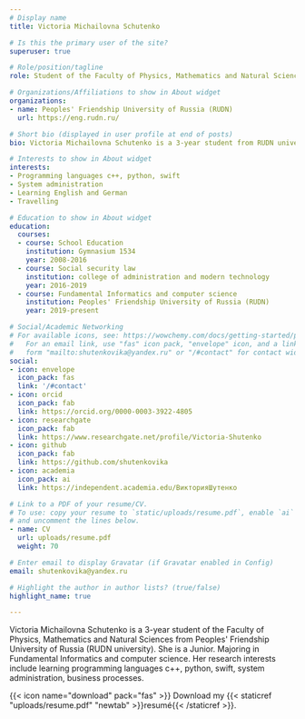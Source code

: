 ```yaml
---
# Display name
title: Victoria Michailovna Schutenko

# Is this the primary user of the site?
superuser: true

# Role/position/tagline
role: Student of the Faculty of Physics, Mathematics and Natural Sciences

# Organizations/Affiliations to show in About widget
organizations:
- name: Peoples' Friendship University of Russia (RUDN)
  url: https://eng.rudn.ru/

# Short bio (displayed in user profile at end of posts)
bio: Victoria Michailovna Schutenko is a 3-year student from RUDN university. Junior. Majoring in Fundamental Informatics and computer sсience.

# Interests to show in About widget
interests:
- Programming languages c++, python, swift
- System administration
- Learning English and German
- Travelling 

# Education to show in About widget
education:
  courses:
  - course: School Education
    institution: Gymnasium 1534
    year: 2008-2016
  - course: Social security law
    institution: college of administration and modern technology
    year: 2016-2019
  - course: Fundamental Informatics and computer sсience
    institution: Peoples' Friendship University of Russia (RUDN)
    year: 2019-present

# Social/Academic Networking
# For available icons, see: https://wowchemy.com/docs/getting-started/page-builder/#icons
#   For an email link, use "fas" icon pack, "envelope" icon, and a link in the
#   form "mailto:shutenkovika@yandex.ru" or "/#contact" for contact widget.
social:
- icon: envelope
  icon_pack: fas
  link: '/#contact'
- icon: orcid
  icon_pack: fab
  link: https://orcid.org/0000-0003-3922-4805
- icon: researchgate
  icon_pack: fab
  link: https://www.researchgate.net/profile/Victoria-Shutenko
- icon: github
  icon_pack: fab
  link: https://github.com/shutenkovika
- icon: academia 
  icon_pack: ai
  link: https://independent.academia.edu/ВикторияШутенко

# Link to a PDF of your resume/CV.
# To use: copy your resume to `static/uploads/resume.pdf`, enable `ai` icons in `params.toml`, 
# and uncomment the lines below.
- name: CV
  url: uploads/resume.pdf
  weight: 70

# Enter email to display Gravatar (if Gravatar enabled in Config)
email: shutenkovika@yandex.ru

# Highlight the author in author lists? (true/false)
highlight_name: true

---
```

Victoria Michailovna Schutenko is a 3-year student of the Faculty of Physics, Mathematics and Natural Sciences from Peoples' Friendship University of Russia (RUDN university). She is a Junior. Majoring in Fundamental Informatics and computer sсience. Her research interests include learning programming languages c++, python, swift, system administration, business processes.

{{< icon name="download" pack="fas" >}} Download my {{< staticref "uploads/resume.pdf" "newtab" >}}resumé{{< /staticref >}}.
